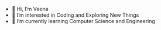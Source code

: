 - 👋 Hi, I’m Veena
- 👀 I’m interested in Coding and Exploring New Things
- 🌱 I’m currently learning Computer Science and Engineering


<!---
VeenaAgadi/VeenaAgadi is a ✨ special ✨ repository because its `README.md` (this file) appears on your GitHub profile.
You can click the Preview link to take a look at your changes.
--->
